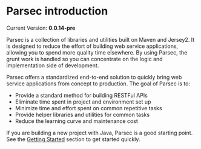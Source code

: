Parsec introduction
============

Current Version: **0.0.14-pre**

Parsec is a collection of libraries and utilities built on Maven and
Jersey2. It is designed to reduce the effort of building web service
applications, allowing you to spend more quality time elsewhere. By
using Parsec, the grunt work is handled so you can concentrate on the
logic and implementation side of development.

Parsec offers a standardized end-to-end solution to quickly bring web
service applications from concept to production. The goal of Parsec is
to:

-   Provide a standard method for building RESTFul APIs
-   Eliminate time spent in project and environment set up
-   Minimize time and effort spent on common repetitive tasks
-   Provide helper libraries and utilities for common tasks
-   Reduce the learning curve and maintenance cost

If you are building a new project with Java, Parsec is a good starting
point. See the [Getting Started](quickstart.md) section to get started
quickly.
